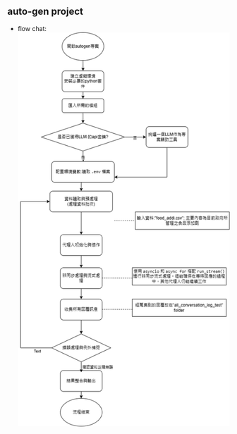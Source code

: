 ## auto-gen project
- flow chat: 
![image](https://github.com/41171119H/Data-Structure/blob/main/hw1/autogen.drawio.png)
